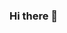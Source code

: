 ### Hi there 👋

<!--
**iamaparnad/iamaparnad** is a ✨ _special_ ✨ repository because its `README.md` (this file) appears on your GitHub profile.

Here are some ideas to get you started:

- 🔭 I’m currently working on ...
- 🌱 I’m currently learning ...
- 👯 I’m looking to collaborate on ...
- 🤔 I’m looking for help with ...<h1 align="center">Hi 👋, I'm Aparna D</h1>
<h3 align="center">Student At Mohandas College of Engineering And Technology</h3>
<img align="right" alt="coding" width="400" src="https://videohive.net/item/4k-digital-computer-data-security-screen-closeup/23252009?irgwc=1&clickid=WrERDHxTJxyNWfrQtGQZjznDUkDXjzwPF2%3Al2M0&iradid=275988&irpid=300699&iradtype=ONLINE_TRACKING_LINK&irmptype=mediapartner&mp_value1=&utm_campaign=af_impact_radius_300699&utm_medium=affiliate&utm_source=impact_radius.gif">

<p align="left"> <img src="https://komarev.com/ghpvc/?username=iamaparnad&label=Profile%20views&color=0e75b6&style=flat" alt="iamaparnad" /> </p>

<p align="left"> <a href="https://github.com/ryo-ma/github-profile-trophy"><img src="https://github-profile-trophy.vercel.app/?username=iamaparnad" alt="iamaparnad" /></a> </p>

<p align="left"> <a href="https://twitter.com/" target="blank"><img src="https://img.shields.io/twitter/follow/?logo=twitter&style=for-the-badge" alt="" /></a> </p>

- 🌱 I’m currently learning **Java**

- 📫 How to reach me **aparna05official@gmail.com**

<h3 align="left">Connect with me:</h3>
<p align="left">
<a href="https://linkedin.com/in/aparna d" target="blank"><img align="center" src="https://raw.githubusercontent.com/rahuldkjain/github-profile-readme-generator/master/src/images/icons/Social/linked-in-alt.svg" alt="aparna d" height="30" width="40" /></a>
<a href="https://instagram.com/i_am_aparna_vinod" target="blank"><img align="center" src="https://raw.githubusercontent.com/rahuldkjain/github-profile-readme-generator/master/src/images/icons/Social/instagram.svg" alt="i_am_aparna_vinod" height="30" width="40" /></a>
</p>

<h3 align="left">Languages and Tools:</h3>
<p align="left"> <a href="https://developer.android.com" target="_blank" rel="noreferrer"> <img src="https://raw.githubusercontent.com/devicons/devicon/master/icons/android/android-original-wordmark.svg" alt="android" width="40" height="40"/> </a> <a href="https://www.w3schools.com/cpp/" target="_blank" rel="noreferrer"> <img src="https://raw.githubusercontent.com/devicons/devicon/master/icons/cplusplus/cplusplus-original.svg" alt="cplusplus" width="40" height="40"/> </a> <a href="https://www.w3.org/html/" target="_blank" rel="noreferrer"> <img src="https://raw.githubusercontent.com/devicons/devicon/master/icons/html5/html5-original-wordmark.svg" alt="html5" width="40" height="40"/> </a> <a href="https://www.java.com" target="_blank" rel="noreferrer"> <img src="https://raw.githubusercontent.com/devicons/devicon/master/icons/java/java-original.svg" alt="java" width="40" height="40"/> </a> <a href="https://www.mysql.com/" target="_blank" rel="noreferrer"> <img src="https://raw.githubusercontent.com/devicons/devicon/master/icons/mysql/mysql-original-wordmark.svg" alt="mysql" width="40" height="40"/> </a> <a href="https://www.python.org" target="_blank" rel="noreferrer"> <img src="https://raw.githubusercontent.com/devicons/devicon/master/icons/python/python-original.svg" alt="python" width="40" height="40"/> </a> </p>

<p><img align="left" src="https://github-readme-stats.vercel.app/api/top-langs?username=iamaparnad&show_icons=true&locale=en&layout=compact" alt="iamaparnad" /></p>

<p>&nbsp;<img align="center" src="https://github-readme-stats.vercel.app/api?username=iamaparnad&show_icons=true&locale=en" alt="iamaparnad" /></p>

<p><img align="center" src="https://github-readme-streak-stats.herokuapp.com/?user=iamaparnad&" alt="iamaparnad" /></p>

- 💬 Ask me about ...
- 📫 How to reach me: ...
- 😄 Pronouns: ...
- ⚡ Fun fact: ...
-->
